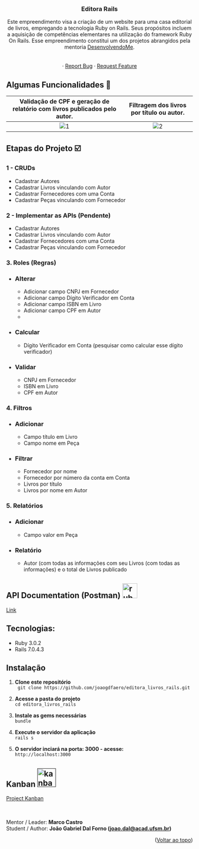 
<h3 align="center">Editora Rails</h3>

  <p align="center">
    Este empreendimento visa a criação de um website para uma casa editorial de livros, empregando a tecnologia Ruby on Rails. Seus propósitos incluem a aquisição de competências elementares na utilização do framework Ruby On Rails. Esse empreendimento constitui um dos projetos abrangidos pela mentoria <a href="https://hotmart.com/pt-br/marketplace/produtos/desenvolvendome/S43742208Q">DesenvolvendoMe</a>.
    <br />
    <br />
    <br />
    ·
    <a href="https://github.com/Hegnon/editora_de_livros_rails/issues">Report Bug</a>
    ·
    <a href="https://github.com/Hegnon/editora_de_livros_rails/issues">Request Feature</a>
  </p>
</div>


<!-- ABOUT THE PROJECT -->
## Algumas Funcionalidades :iphone:
Validação de CPF e geração de relatório com livros publicados pelo autor.            |  Filtragem dos livros por título ou autor. 
:-------------------------:|:-------------------------:
![1](https://user-images.githubusercontent.com/103076610/222918236-05a2fab0-833b-40cb-bfef-cf8ff15a0ebd.gif)  |  ![2](https://user-images.githubusercontent.com/103076610/222918487-3a0310d8-d300-4ef5-a1c5-dc62c4f9dec4.gif)

## Etapas do Projeto :ballot_box_with_check:
### 1 - CRUDs
- Cadastrar Autores
- Cadastrar Livros vinculando com Autor
- Cadastrar Fornecedores com uma Conta
- Cadastrar Peças vinculando com Fornecedor

### 2 - Implementar as APIs (Pendente)
- Cadastrar Autores
- Cadastrar Livros vinculando com Autor
- Cadastrar Fornecedores com uma Conta
- Cadastrar Peças vinculando com Fornecedor

### 3. Roles (Regras)
- ### Alterar
  - Adicionar campo CNPJ em Fornecedor
  - Adicionar campo Dígito Verificador em Conta
  - Adicionar campo ISBN em Livro
  - Adicionar campo CPF em Autor
  - 
- ### Calcular
  - Dígito Verificador em Conta (pesquisar como calcular esse dígito verificador)

- ### Validar
  - CNPJ em Fornecedor
  - ISBN em Livro
  - CPF em Autor


### 4. Filtros
- ### Adicionar
  - Campo título em Livro
  - Campo nome em Peça

- ### Filtrar
  - Fornecedor por nome
  - Fornecedor por número da conta em Conta
  - Livros por título
  - Livros por nome em Autor

### 5. Relatórios
- ### Adicionar
  - Campo valor em Peça
- ### Relatório
  - Autor (com todas as informações com seu Livros (com todas as informações) e o total de Livros publicado
</font>


## API Documentation (Postman) <a href="https://stackshare.io/postman" target="_blank"><img src="https://github.com/kilianpaquier/devicon/blob/dbea53e8f43aa502e0d35d595729ecd86db87f62/icons/postman/postman-plain.svg" alt="ruby" width="40" height="40" /></a> 

[Link](https://documenter.getpostman.com/view/24543977/2s8YsnXwCV) 

## Tecnologias:
* Ruby 3.0.2
* Rails 7.0.4.3

## Instalação
1. **Clone este repositório**  
` git clone https://github.com/joaogdfaero/editora_livros_rails.git`

2. **Acesse a pasta do projeto**  
` cd editora_livros_rails `

3. **Instale as gems necessárias**  
` bundle `

4. **Execute o servidor da aplicação**  
` rails s `

5. **O servidor inciará na porta: 3000 - acesse:**    
` http://localhost:3000 `

## Kanban <a href="" target="_blank"><img src="https://github.com/joaogdfaero/editora_livros_rails/blob/main/images/kanban.png" alt="kanban" width="50" height="50" /></a> 

[Project Kanban](https://github.com/users/joaogdfaero/projects/6)

##
<br>Mentor / Leader: <strong>Marco Castro</strong>
<br>Student / Author: <strong>João Gabriel Dal Forno (joao.dal@acad.ufsm.br)</strong>

<p align="right">(<a href="#readme-top">Voltar ao topo</a>)</p>
